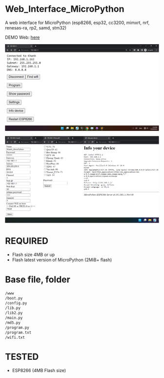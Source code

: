 # Web_Interface_MicroPython
A web interface for MicroPython (esp8266, esp32, cc3200, mimxrt, nrf, renesas-ra, rp2, samd, stm32)

DEMO Web: [here](https://khanhnguyen9872.github.io/Web_Interface_MicroPython)

![README](https://raw.githubusercontent.com/KhanhNguyen9872/Web_Interface_MicroPython/main/README.png)

![README2](https://raw.githubusercontent.com/KhanhNguyen9872/Web_Interface_MicroPython/main/README2.png)

# REQUIRED
- Flash size 4MB or up
- Flash latest version of MicroPython (2MiB+ flash)

# Base file, folder
```
/www
/boot.py
/config.py
/lib.py
/lib2.py
/main.py
/md5.py
/program.py
/program.txt
/wifi.txt
```

# TESTED
- ESP8266 (4MB Flash size)
